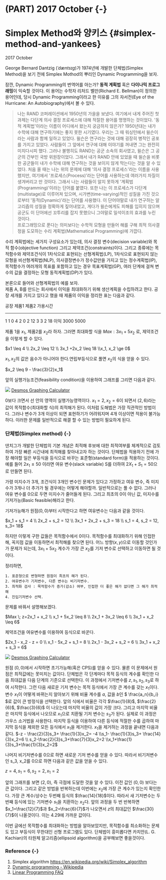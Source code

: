 # (PART) 2017 October {-}
# Simplex Method와 양키스 {#simplex-method-and-yankees}
2017 October

George Bernard Dantzig (_ˈdæntsɪɡ_)가 1974년에 개발한 단체법(Simplex Method)을 보기 전에 Simplex Mothod의 뿌리인 Dynamic Programming을 보자.

잠깐, Dynamic Programming의 번역어를 아는가? **동적 계획법** 혹은 **다이나믹 프로그래밍**이 익숙할 것이다. 이 용어는 수학자 리처드 벨만(Richard E. Bellman)이 정의한 용어인데, 당시 Dynamic Programming이라고 한 이유를 그의 자서전(Eye of the Hurricane: An Autobiography)에서 볼 수 있다. 

> 나는 RAND 코퍼레이션에서 1950년의 가을을 보냈다. 여기에서 내게 주어진 첫 과제는 다단계 의사 결정 프로세스에 대해 적절한 용어를 명명하는 것이었다. '동적 계획법'이라는 이름이 어디에서 왔는지 궁금하지 않은가? 1950년대는 내가 수학에 대해 연구하기에는 좋지 못한 시기였다. 우리는 그 때 워싱턴에서 윌슨이라는 사람과 함께 일하고 있었다.  윌슨은 연구라는 것에 대해 굉장히 병적인 공포를 가지고 있었다. 사람들이 그 앞에서 연구에 대해 이야기를 꺼내면 그는 완전히 미치다시피 했다. 그러나 불행히도 RAND는 공군 소속의 회사였고, 윌슨은 그 공군의 간부인 국방 위원장이었다. 그래서 내가 RAND 안에 있었을 때 윌슨을 비롯한 공군들이 내가 수학에 대해 연구하는 것을 보이지 않게 막는다는 것을 알 수 있었다. 처음 올 때는 나는 위의 문제에 대해 '의사 결정 프로세스'라는 이름을 사용했지만, 여기에서 '프로세스(Process)'라는 단어를 사용하는데 여러가지 차질이 생겨버리고 만 것이다. 그래서 나는 사람들이 알지 못하게 '계획법(Programming)'이라는 단어를 붙였다. 또한 나는 이 프로세스가 다단계(multistage)로 이루어져 있으며, 시가변(time-varying)적인 성질을 가진 것으로부터 '동적(Dynamic)'라는 단어를 사용했다. 이 단어야말로 내가 연구하는 알고리즘의 성질을 정확하게 짚어내었고, 게다가 윌슨에게도 피해를 입히지 않으며 공군도 이 단어에선 꼬투리를 잡지 못했으니 그야말로 일석이조의 효과를 누린 것이다.   
프로그래밍으로 푼다는 의미보다는 수학적 모형을 만들어 해를 구해 최적 의사결정을 도모하는 수리 계획법(Mathematical Programming)에 가깝다. 

수리 계획법에는 세가지 구성요소가 있는데, 의사 결정 변수(decision variable)와 목적 함수(objective function) 그리고 제약조건(constraints)이다. 그리고 종류에는 목적함수와 제약조건식이 1차식으로 표현되는 선형계획법(LP),  1차식으로 표현되지 않는 모형을 비선형계획법(NLP), 의사결정변수가 정수값만을 가지고 있는 정수계획법(IP), 목적함수가 여러개의 목표를 포함하고 있는 경우 목표계획법(GP), 여러 단계에 걸쳐 변수의 값을 결정하는 모형 동적계획법(DP)가 있다.

본론으로 들어와 선형계획법의 예를 보자.  
제품 A, B를 만드는 회사에서 이익을 최대화하기 위해 생산계획을 수립하려고 한다. 공장 세개를 가지고 있다고 했을 때 제품의 이익을 정리한 표는 다음과 같다.




공장  제품1     제품2   가용시간
----  ------    ------  -----
  1       1         0         4
  2       0         2         12
  3       3         2         18
이익    3000    5000  

제품 1을 $x_1$, 제품2를 $x_2$라 하자. 그러면 최대화할 식을  $Max: 3x_1 + 5x_2$ 로, 제약조건을 이렇게 할 수 있다.

$x1 \leq 4 \\ 2x_2 \leq 12 \\ 3x_1 +2x_2  \leq 18 \\x_1, x_2 \ge 0$

$x_1, x_2$의 값은 음수가 아니어야 한다.연립부등식으로 풀면 $x_2$의 식을 얻을 수 있다.

$x_2 \leq 9 - \frac{3}{2}x_1$

앞의 실행가능조건(feasibility condition)을 이용하여 그래프를 그리면 다음과 같다.

![](https://i.imgur.com/IlVwIBS.png)
[Desmos Graphing Calculator](https://www.desmos.com/calculator/rke69q0pn7)

0보다 크면서 선 안의 영역이 실행가능영역이다.  $x_1 = 2 , x_2 = 6$이 되면서 $(2,6)$라는 값이 목적함수(최대화할 식)의 최적해가 된다.  이처럼 도해법은 가장 직관적인 방법이다. 그러나 변수가 3개 이상이 되면 표현하기가 어려워지며 4개 이상이면 적용이 불가능하다. 이러한 문제를 일반적으로 해결 할 수 있는 방법이 필요하게 된다.

### 단체법(Simplex method) {-}
댄치그가 개발한 단체법의 기본 개념은 최적해 후보에 대한 최적여부를 체계적으로 검토하여 가장 빠른 시간내에 최적해를 찾아내고자 하는 것이다.
단체법을 적용하기 전에 가장 해야할 일은 부등식을 등식으로 바꾸는 표준형(standard form)을 적용하는 것이다.  예를 들어 $2x_1 \leq 50$ 이라면 여유 변수(slack variable) S를 더하여 $2X_1 + S_1 = 50$으로 만들면 된다.

가령 미지수가 3개, 조건식이 3개인 변수인 문제가 있다고 가정하고 여유 변수, 즉 미지수가 3개나 더 추가가 될 경우에는 어떻게 해야할까. 일반적으로는 풀 수 없다. 그러나 여유 변수를 $0$으로 두면 미지수가 줄어들게 된다. 그리고 최초의 $0$이 아닌 값, 미지수를 기저가능(Basic feasible)해라고 한다.

기저가능해가 원점$(0,0)$부터 시작한다고 하면 여유변수는 다음과 같을 것이다.

$x_1 + s_1 = 4 \\ 2x_2 + s_2 = 12 \\ 3x_1 + 2x_2 + s_3 = 18 \\ s_1 = 4, s_2 = 12, s_3= 18$

하지만 이렇게 구한 값들은 목적함수에서 $0$이다. 목적함수를 최대화하기 위해 인접한 해,  꼭지점 값을 이동하면서 최적해를 찾으면 된다. 어느 방향$(x,y)$으로 이동할 것인가가 문제가 되는데, $3x_1 + 5x_2$ 계수가 가장 큰 $x_2$를 기저 변수로 선택하고 이동하면 될 것이다.

정리하면, 

	1. 표준형으로 변형하면 원점이 최초의 해가 된다.
	2. 여유변수가 기저변수, 다른 변수는 비기저변수.
	3. 최적화 검사 : 목적함수가 증가(감소) 여부, 인접한 더 좋은 해가 없다면 그 해가 최적해
	4. 진입기저변수 선택.

문제를 바꿔서 설명해보겠다.

$Max \; z=2x_1 + x_2 \\ x_1 + 5x_2 \leq 8 \\ 2x_1 + 3x_2 \leq 6 \\ 3x_1 + x_2 \leq 6$

제약조건을 여유변수를 이용하여 등식으로 바꾼다.

$2x_1 - x_2 - z = 0 \\ x_1 - 5x_2 + s_1 = 8 \\ 2x_1 - 3x_2 + s_2 = 6 \\ 3x_1 + x_2 + s_3 = 6$

![](https://i.imgur.com/Fh9jBGR.png)
[Desmos Graphing Calculator](https://www.desmos.com/calculator/xg6ciqxc8e)

원점 $(0,0)$에서 시작하면 초기가능해(혹은 CPS)를 얻을 수 있다. 물론 이 문제에서 원점은 최적값에는 못미치는 값이다. 단체법은 각 단계마다 목적 등식의 계수를 확인한 다음 최대값을 다음 단계의 기준으로 선택한다. 이 과정에서 기저변수를 $z, s_1, s_2, s_3$로 하여 시작한다. 그런 다음 새로운 기저 변수는 목적 등식에서 가장 큰 계수를 갖는 $x_1$이다. 변수 $x_1$이 어떻게 바뀌는지 알아보기 위해 비율 계수를 $a$, 값을 $b$인 $ \frac{a_n}{b_i} $로 값이 큰 방정식을 선택한다. 앞의 식에서 비율은 각각 $\frac{1}{8}$, $\frac{2}{6}$, $\frac{3}{6}$ 이 나오는데 마지막 비율의 값이 가장 크다. 그리고 마지막 비율은 마지막 등식에서 나오므로 $x_1$으로 치환될 기저 변수는 $s_3$가 된다. 실제로 이 과정은 가우스 소거법을 사용한다.  마지막 등식을 이용하여 다른 등식에 적절한 수를 곱하여 마지막 등식을 제외한 모든 등식에서 $x_1$을 제거한다. $x_1$을 제거하는 과정을 끝내면 다음과 같다.
$-z - \frac{2}{3}s_3+ \frac{1}{3}x_2= -4 \\s_1- \frac{1}{3}s_3+ \frac{14}{3}x_2=6 \\ s_2-\frac{2}{3}s_3+\frac{7}{3}x_2=2 \\x_1+\frac{1}{3}s_3+\frac{1}{3}x_2=2$

나머지 비기저변수를 0으로 하면 새로운 기저 변수를 얻을 수 있다. 따라서 비기저변수인 s_3, x_2를 0으로 하면 다음과 같은 값을 얻을 수 있다.

$z=4, s_1=6, s_2=2, x_1 =2$

앞의 그래프를 보면 $(2,0)$, 즉 극점에 도달한 것을 알 수 있다. 이전 값인 $(0,0)$ 보다는 큰 값이다. 그리고 같은 방법을 반복하는데 이번에는 $x_2$에 가장 큰 계수가 있는지 확인한다. 가장 큰 계수/상수는 두번째 등식의 $\frac{14}{18}$이다. 따라서 새 기저변수는 두번째 등식에 있는 기저변수 $s_1$을 치환하는 $x_2$다. 앞의 과정을 두 번 반복하면 $x_1=\frac{12}{7}$과 $x_2=\frac{6}{7}$가 나오면서 $z$의 최대값인 $\frac{30}{7}$이 나올것이다. 이는 $4.29$에 가까운 값이다.

이번 글에선 목적함수를 최대화하는 방법을 알아보았지만, 목적함수를 최소화하는 문제도 있고 부등식이 무한대인 선형 프로그램도 있다. 단체법이 흥미롭다면 카치안(L. G. Kachian)의 타원체 알고리즘(ellipsoid algorithm)을 공부해보면 좋을것이다.


### Reference {-}
1. Simplex algorithm https://en.wikipedia.org/wiki/Simplex_algorithm
2. [Dynamic programming - Wikipedia](https://en.wikipedia.org/wiki/Dynamic_programming#History)
3. [Linear Programming FAQ](http://lpsolve.sourceforge.net/4.0/LinearProgrammingFAQ.htm)



